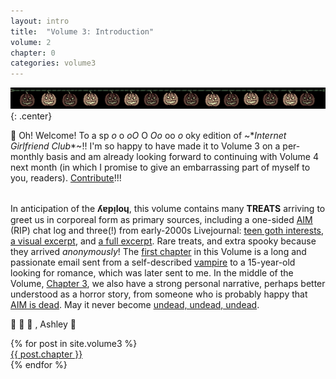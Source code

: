```yaml
---
layout: intro
title:  "Volume 3: Introduction"
volume: 2
chapter: 0
categories: volume3
---
```


![pumpkin lights](/assets/img/pumpkins.gif){: .center}

🎃 Oh! Welcome! To a sp *o* o *oO* O *Oo* oo *o* oky edition of ~\**Internet Girlfriend Club*\*~!! I'm so happy to have made it to Volume 3 on a per-monthly basis and am already looking forward to continuing with Volume 4 next month (in which I promise to give an embarrassing part of myself to you, readers). [Contribute](/cfp)!!!  
<br/>

In anticipation of the **ʎɐpᴉloɥ**, this volume contains many **TREATS** arriving to greet us in corporeal form as primary sources, including a one-sided [AIM](/volume3/6.html) (RIP) chat log and three(!) from early-2000s Livejournal: [teen goth interests](/volume3/2.html), [a visual excerpt](/volume3/5.html), and [a full excerpt](/volume3/4.html). Rare treats, and extra spooky because they arrived *anonymously*! The [first chapter](/volume3/1.html) in this Volume is a long and passionate email sent from a self-described [vampire](https://www.youtube.com/watch?v=k38Vm4EwYlM) to a 15-year-old looking for romance, which was later sent to me. In the middle of the Volume, [Chapter 3](/volume3/3.html), we also have a strong personal narrative, perhaps better understood as a horror story, from someone who is probably happy that [AIM is dead](https://twitter.com/aim/status/916290747850264577). May it never become [undead, undead, undead](https://www.youtube.com/watch?v=C-o39BJ0Aww).

🎃 🎃 🎃 , Ashley 🥀  

<div class="showcase center">
  {% for post in site.volume3 %}
    <div class="showcase-item"><a href="{{ post.url }}">{{ post.chapter }}</a></div>
  {% endfor %}
</div>

<style>
body {filter: saturate(0.2);}
</style>
